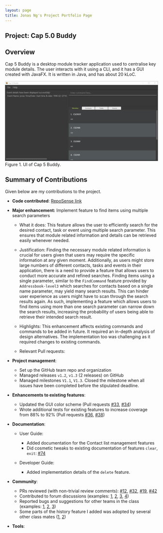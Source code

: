 ```yaml
---
layout: page
title: Jonas Ng's Project Portfolio Page
---
```


## Project: Cap 5.0 Buddy

## Overview

Cap 5 Buddy is a desktop module tracker application used to centralise key module details. The user interacts with it using a CLI, and it has a GUI created with JavaFX. It is written in Java, and has about 20 kLoC.

![Ui](../images/Ui.png)
Figure 1. UI of Cap 5 Buddy.

## Summary of Contributions

Given below are my contributions to the project.

* **Code contributed**: [RepoSense link](https://nus-cs2103-ay2021s1.github.io/tp-dashboard/#breakdown=true&search=jonasngs)

* **Major enhancement:** Implement feature to find items using multiple search parameters

  * What it does: This feature allows the user to efficiently search for the desired contact, task or event using multiple search parameter. This ensures that module related
                  information and details can be retrieved easily whenever needed.
  
  * Justification: Finding the necessary module related information is crucial for users given that users may require the specific information 
                   at any given moment. Additionally, as users might store large numbers of different contacts, tasks and events in their application,
                   there is a need to provide a feature that allows users to conduct more accurate and refined searches. Finding items
                   using a single parameter, similar to the `FindCommand` feature provided by `Addressbook-level3` which searches for contacts based on a single name parameter,
                   may yield many search results. This can hinder user experience as users might have to scan through the search results again. As such,
                   implementing a feature which allows users to find items using more than one search parameter can narrow down the search results, increasing
                   the probability of users being able to retrieve their intended search result.
  
  * Highlights: This enhancement affects existing commands and commands to be added in future. It required an in-depth analysis of design alternatives. The implementation too was challenging as it required changes to existing commands.
  
  * Relevant Pull requests: 


* **Project management**:
  * Set up the GitHub team repo and organization
  * Managed releases `v1.2`, `v1.3` (2 releases) on GitHub
  * Managed milestones `V1.1`, `V1.3`. Closed the milestone when all issues have been completed before the stipulated deadline.

* **Enhancements to existing features**:
  * Updated the GUI color scheme (Pull requests [\#33](), [\#34]())
  * Wrote additional tests for existing features to increase coverage from 88% to 92% (Pull requests [\#36](), [\#38]())


* **Documentation**:
  * User Guide:
    * Added documentation for the Contact list management features 
    * Did cosmetic tweaks to existing documentation of features `clear`, `exit`: [\#74]()
    
  * Developer Guide:
    * Added implementation details of the `delete` feature.

* **Community**:
  * PRs reviewed (with non-trivial review comments): [\#12](), [\#32](), [\#19](), [\#42]()
  * Contributed to forum discussions (examples: [1](), [2](), [3](), [4]())
  * Reported bugs and suggestions for other teams in the class (examples: [1](), [2](), [3]())
  * Some parts of the history feature I added was adopted by several other class mates ([1](), [2]())

* **Tools**:


